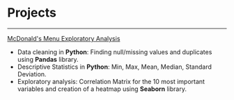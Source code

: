 # Projects

***

[McDonald's Menu Exploratory Analysis](https://github.com/Hazael-diaz-data/projects/blob/main/eda_mc.ipynb)
- Data cleaning in **Python**: Finding null/missing values and duplicates using **Pandas** library.
- Descriptive Statistics in **Python**: Min, Max, Mean, Median, Standard Deviation.
- Exploratory analysis: Correlation Matrix for the 10 most important variables and creation of a heatmap using **Seaborn** library.
